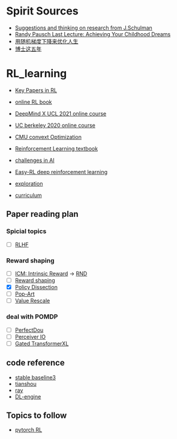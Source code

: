 # Spirit Sources
- [Suggestions and thinking on research from J.Schulman](http://joschu.net/blog/opinionated-guide-ml-research.html)
- [Randy Pausch Last Lecture: Achieving Your Childhood Dreams ](https://www.youtube.com/watch?v=ji5_MqicxSo)
- [用随机梯度下降来优化人生](https://zhuanlan.zhihu.com/p/414009313)
- [博士这五年](https://zhuanlan.zhihu.com/p/25099638)

# RL_learning

- [Key Papers in RL ](https://spinningup.openai.com/en/latest/spinningup/keypapers.html)


- [online RL book](https://datawhalechina.github.io/easy-rl/#/)


- [DeepMind X UCL 2021 online course](https://www.youtube.com/watch?v=TCCjZe0y4Qc&list=PLqRF21Jxw1hLwqzN-uCv-x2pszaQrbsCN)


- [UC berkeley 2020 online course](https://www.bilibili.com/video/BV12341167kL?spm_id_from=333.999.0.0&vd_source=f00e550240a24857f20e7b19be677b54)


- [CMU convext Optimization](https://www.stat.cmu.edu/~ryantibs/convexopt-F18/)

- [Reinforcement Learning textbook](http://incompleteideas.net/book/RLbook2020.pdf)

- [challenges in AI](https://www.aicrowd.com/challenges)


- [Easy-RL deep reinforcement learning](https://github.com/datawhalechina/easy-rl)


- [exploration](https://lilianweng.github.io/posts/2020-06-07-exploration-drl/)


- [curriculum](https://lilianweng.github.io/posts/2020-01-29-curriculum-rl/)


## Paper reading plan
### Spicial topics
- [ ] [RLHF](https://arxiv.org/abs/2204.05862)

### Reward shaping
- [ ] [ICM: Intrinsic Reward](https://arxiv.org/abs/1705.05363) -> [RND](https://arxiv.org/abs/1810.12894)
- [ ] [Reward shaping](https://arxiv.org/abs/2205.07015) 
- [x] [Policy Dissection](https://arxiv.org/abs/2206.00152)
- [ ] [Pop-Art](https://arxiv.org/abs/1602.07714)
- [ ] [Value Rescale](https://arxiv.org/abs/1805.11593)

### deal with POMDP
- [ ] [PerfectDou](https://arxiv.org/abs/2203.16406?context=cs)
- [ ] [Perceiver IO](https://arxiv.org/abs/2107.14795)
- [ ] [Gated TransformerXL](https://arxiv.org/abs/1910.06764)

## code reference
- [stable baseline3](https://github.com/DLR-RM/stable-baselines3)
- [tianshou](https://github.com/thu-ml/tianshou)
- [ray](https://docs.ray.io/en/latest/rllib/index.html)
- [DL-engine](https://di-engine-docs.readthedocs.io/zh_CN/latest/)


## Topics to follow
- [pytorch RL](https://discuss.pytorch.org/c/reinforcement-learning/6)
